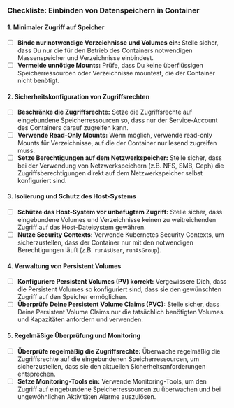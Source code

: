 ### Checkliste: Einbinden von Datenspeichern in Container

#### 1. **Minimaler Zugriff auf Speicher**
   - [ ] **Binde nur notwendige Verzeichnisse und Volumes ein:** Stelle sicher, dass Du nur die für den Betrieb des Containers notwendigen Massenspeicher und Verzeichnisse einbindest.
   - [ ] **Vermeide unnötige Mounts:** Prüfe, dass Du keine überflüssigen Speicherressourcen oder Verzeichnisse mountest, die der Container nicht benötigt.

#### 2. **Sicherheitskonfiguration von Zugriffsrechten**
   - [ ] **Beschränke die Zugriffsrechte:** Setze die Zugriffsrechte auf eingebundene Speicherressourcen so, dass nur der Service-Account des Containers darauf zugreifen kann.
   - [ ] **Verwende Read-Only Mounts:** Wenn möglich, verwende read-only Mounts für Verzeichnisse, auf die der Container nur lesend zugreifen muss.
   - [ ] **Setze Berechtigungen auf dem Netzwerkspeicher:** Stelle sicher, dass bei der Verwendung von Netzwerkspeichern (z.B. NFS, SMB, Ceph) die Zugriffsberechtigungen direkt auf dem Netzwerkspeicher selbst konfiguriert sind.

#### 3. **Isolierung und Schutz des Host-Systems**
   - [ ] **Schütze das Host-System vor unbefugtem Zugriff:** Stelle sicher, dass eingebundene Volumes und Verzeichnisse keinen zu weitreichenden Zugriff auf das Host-Dateisystem gewähren.
   - [ ] **Nutze Security Contexts:** Verwende Kubernetes Security Contexts, um sicherzustellen, dass der Container nur mit den notwendigen Berechtigungen läuft (z.B. `runAsUser`, `runAsGroup`).

#### 4. **Verwaltung von Persistent Volumes**
   - [ ] **Konfiguriere Persistent Volumes (PV) korrekt:** Vergewissere Dich, dass die Persistent Volumes so konfiguriert sind, dass sie den gewünschten Zugriff auf den Speicher ermöglichen.
   - [ ] **Überprüfe Deine Persistent Volume Claims (PVC):** Stelle sicher, dass Deine Persistent Volume Claims nur die tatsächlich benötigten Volumes und Kapazitäten anfordern und verwenden.

#### 5. **Regelmäßige Überprüfung und Monitoring**
   - [ ] **Überprüfe regelmäßig die Zugriffsrechte:** Überwache regelmäßig die Zugriffsrechte auf die eingebundenen Speicherressourcen, um sicherzustellen, dass sie den aktuellen Sicherheitsanforderungen entsprechen.
   - [ ] **Setze Monitoring-Tools ein:** Verwende Monitoring-Tools, um den Zugriff auf eingebundene Speicherressourcen zu überwachen und bei ungewöhnlichen Aktivitäten Alarme auszulösen.
